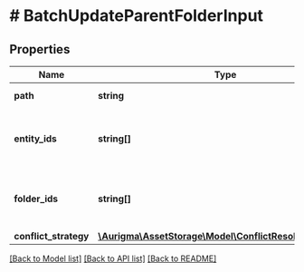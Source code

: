 # # BatchUpdateParentFolderInput

## Properties

Name | Type | Description | Notes
------------ | ------------- | ------------- | -------------
**path** | **string** | New parent folder path | [optional]
**entity_ids** | **string[]** | List of entities, which are operation subjects | [optional]
**folder_ids** | **string[]** | List of folders, which are operation subjects | [optional]
**conflict_strategy** | [**\Aurigma\AssetStorage\Model\ConflictResolvingStrategy**](ConflictResolvingStrategy.md) |  | [optional]

[[Back to Model list]](../../README.md#models) [[Back to API list]](../../README.md#endpoints) [[Back to README]](../../README.md)
